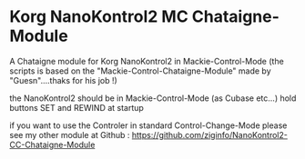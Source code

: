 # Korg NanoKontrol2 MC Chataigne-Module
A Chataigne module for Korg NanoKontrol2 in Mackie-Control-Mode
(the scripts is based on the "Mackie-Control-Chataigne-Module" made by "Guesn"....thaks for his job !)

the NanoKontrol2 should be in Mackie-Control-Mode (as Cubase etc...)
hold buttons SET and REWIND at startup

if you want to use the Controler in standard Control-Change-Mode please see my other module
at Github : https://github.com/ziginfo/NanoKontrol2-CC-Chataigne-Module
